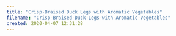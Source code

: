 ```yaml
---
title: "Crisp-Braised Duck Legs with Aromatic Vegetables"
filename: "Crisp-Braised-Duck-Legs-with-Aromatic-Vegetables"
created: 2020-04-07 12:31:28
---
```

